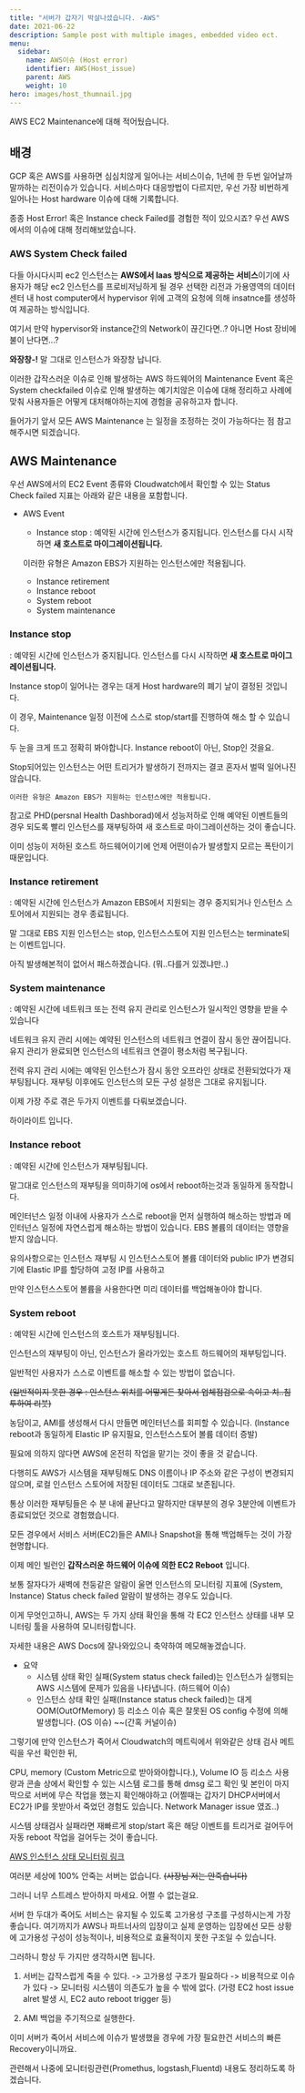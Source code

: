 ```yaml
---
title: "서버가 갑자기 박살나셨습니다. -AWS"
date: 2021-06-22
description: Sample post with multiple images, embedded video ect.
menu:
  sidebar:
    name: AWS이슈 (Host error)
    identifier: AWS(Host_issue)
    parent: AWS
    weight: 10
hero: images/host_thumnail.jpg
---
```

AWS EC2 Maintenance에 대해 적어뒀습니다.

<!--more-->

## 배경
GCP 혹은 AWS를 사용하면 심심치않게 일어나는 서비스이슈, 1년에 한 두번 일어날까말까하는 리전이슈가 있습니다.
서비스마다 대응방법이 다르지만, 우선 가장 비번하게 일어나는 Host hardware 이슈에 대해 기록합니다.

종종 Host Error! 혹은 Instance check Failed를 경험한 적이 있으시죠?
우선 AWS에서의 이슈에 대해 정리해보았습니다.

### AWS System Check failed
 다들 아시다시피 ec2 인스턴스는 **AWS에서 Iaas 방식으로 제공하는 서비스**이기에 사용자가 해당 ec2 인스턴스를 프로비저닝하게 될 경우 선택한 리전과 가용영역의 데이터 센터 내 host computer에서 hypervisor 위에 고객의 요청에 의해 insatnce를 생성하여 제공하는 방식입니다.

여기서 만약 hypervisor와 instance간의 Network이 끊긴다면..? 아니면 Host 장비에 불이 난다면...?

**와장창-!** 말 그대로 인스턴스가 와장창 납니다.

 이러한 갑작스러운 이슈로 인해 발생하는 AWS 하드웨어의 Maintenance Event 혹은 System checkfailed 이슈로 인해 발생하는 예기치않은 이슈에 대해 정리하고 사례에 맞춰 사용자들은 어떻게 대처해야하는지에 경험을 공유하고자 합니다.



들어가기 앞서 모든 AWS Maintenance 는 일정을 조정하는 것이 가능하다는 점 참고해주시면 되겠습니다.



## AWS Maintenance

우선 AWS에서의 EC2 Event 종류와 Cloudwatch에서 확인할 수 있는 Status Check failed 지표는 아래와 같은 내용을 포함합니다.
  - AWS Event 
    - Instance stop : 예약된 시간에 인스턴스가 중지됩니다. 인스턴스를 다시 시작하면 **새 호스트로 마이그레이션됩니다.** 
    
    이러한 유형은 Amazon EBS가 지원하는 인스턴스에만 적용됩니다.
    
    - Instance retirement 
    - Instance reboot
    - System reboot 
    - System maintenance 

### Instance stop 

: 예약된 시간에 인스턴스가 중지됩니다. 인스턴스를 다시 시작하면 **새 호스트로 마이그레이션됩니다.** 

Instance stop이 일어나는 경우는 대게  Host hardware의 폐기 날이 결정된 것입니다.

이 경우, Maintenance 일정 이전에 스스로 stop/start를 진행하여 해소 할 수 있습니다.

두 눈을 크게 뜨고 정확히 봐야합니다.  Instance reboot이 아닌, Stop인 것을요.

Stop되어있는 인스턴스는 어떤 트리거가 발생하기 전까지는 결코 혼자서 벌떡 일어나진 않습니다.

    이러한 유형은 Amazon EBS가 지원하는 인스턴스에만 적용됩니다.



참고로 PHD(persnal Health Dashborad)에서 성능저하로 인해 예약된 이벤트들의 경우 되도록 빨리 인스턴스를 재부팅하여 새 호스트로 마이그레이션하는 것이 좋습니다. 



이미 성능이 저하된 호스트 하드웨어이기에 언제 어떤이슈가 발생할지 모르는 폭탄이기 때문입니다.



### Instance retirement 

: 예약된 시간에 인스턴스가 Amazon EBS에서 지원되는 경우 중지되거나 인스턴스 스토어에서 지원되는 경우 종료됩니다.

말 그대로 EBS 지원 인스턴스는 stop, 인스턴스스토어 지원 인스턴스는 terminate되는 이벤트입니다.

아직 발생해본적이 없어서 패스하겠습니다. (뭐..다를거 있겠냐만..)

### System maintenance 

: 예약된 시간에 네트워크 또는 전력 유지 관리로 인스턴스가 일시적인 영향을 받을 수 있습니다

네트워크 유지 관리 시에는 예약된 인스턴스의 네트워크 연결이 잠시 동안 끊어집니다. 유지 관리가 완료되면 인스턴스의 네트워크 연결이 평소처럼 복구됩니다.

전력 유지 관리 시에는 예약된 인스턴스가 잠시 동안 오프라인 상태로 전환되었다가 재부팅됩니다. 재부팅 이후에도 인스턴스의 모든 구성 설정은 그대로 유지됩니다.



이제 가장 주로 겪은 두가지 이벤트를 다뤄보겠습니다.

하이라이트 입니다. 

### Instance reboot 
: 예약된 시간에 인스턴스가 재부팅됩니다.

말그대로 인스턴스의 재부팅을 의미하기에 os에서 reboot하는것과 동일하게 동작합니다.

메인터넌스 일정 이내에 사용자가 스스로 reboot을 먼저 실행하여 해소하는 방법과 메인터넌스 일정에 자연스럽게 해소하는 방법이 있습니다. EBS 볼륨의 데이터는 영향을 받지 않습니다.



유의사항으로는 인스턴스 재부팅 시 인스턴스스토어 볼륨 데이터와 public IP가 변경되기에 Elastic IP를 할당하여 고정 IP를 사용하고

만약 인스턴스스토어 볼륨을 사용한다면 미리 데이터를 백업해놓아야 합니다.

### System reboot 
: 예약된 시간에 인스턴스의 호스트가 재부팅됩니다.

인스턴스의 재부팅이 아닌, 인스턴스가 올라가있는 호스트 하드웨어의 재부팅입니다.

일반적인 사용자가 스스로 이벤트를 해소할 수 있는 방법이 없습니다.

~~(일반적이지 못한 경우 : 인스턴스 위치를 어떻게든 찾아서 업체점검으로 속이고 치..침투하여 리붓)~~

농담이고, AMI를 생성해서 다시 만들면 메인터넌스를 회피할 수 있습니다. (Instance reboot과 동일하게 Elastic IP 유지필요, 인스턴스스토어 볼륨 데이터 증발)

필요에 의하지 않다면 AWS에 온전히 작업을 맡기는 것이 좋을 것 같습니다. 

다행히도 AWS가 시스템을 재부팅해도 DNS 이름이나 IP 주소와 같은 구성이 변경되지 않으며, 로컬 인스턴스 스토어에 저장된 데이터도 그대로 보존됩니다.



통상 이러한 재부팅들은 수 분 내에 끝난다고 말하지만 대부분의 경우 3분안에 이벤트가 종료되었던 것으로 경험했습니다.

모든 경우에서 서비스 서버(EC2)들은 AMI나 Snapshot을 통해 백업해두는 것이 가장 현명합니다.



이제 메인 빌런인 **갑작스러운 하드웨어 이슈에 의한 EC2 Reboot** 입니다.

보통 잘자다가 새벽에 천둥같은 알람이 울면 인스턴스의 모니터링 지표에 (System, Instance) Status check failed 알람이 발생하는 경우도 있습니다.

이게 무엇인고하니,  AWS는 두 가지 상태 확인을 통해 각 EC2 인스턴스 상태를 내부 모니터링 툴을 사용하여 모니터링합니다. 

자세한 내용은 AWS Docs에 잘나와있으니 축약하여 메모해놓겠습니다.

- 요약
  - 시스템 상태 확인 실패(System status check failed)는 인스턴스가 실행되는 AWS 시스템에 문제가 있음을 나타냅니다.  (하드웨어 이슈)
  - 인스턴스 상태 확인 실패(Instance status check failed)는 대게 OOM(OutOfMemory) 등 리소스 이슈 혹은 잘못된 OS config 수정에 의해 발생합니다. (OS 이슈) ~~(간혹 커널이슈)

그렇기에 만약 인스턴스가 죽어서 Cloudwatch의 메트릭에서 위와같은 상태 검사 메트릭을 우선 확인한 뒤,

CPU, memory (Custom Metric으로 받아와야합니다.), Volume IO 등 리소스 사용량과 콘솔 상에서 확인할 수 있는 시스템 로그를 통해 dmsg 로그 확인 및 본인이 마지막으로 서버에 무슨 작업을 했는지 확인해야하고 (어쩔때는 갑자기 DHCP서버에서 EC2가 IP를 못받아서 죽었던 경험도 있습니다. Network Manager issue 였죠..)

시스템 상태검사 실패라면 재빠르게 stop/start 혹은 해당 이벤트를 트리거로 걸어두어 자동 reboot 작업을 걸어두는 것이 좋습니다.

[AWS 인스턴스 상태 모니터링 링크](https://docs.aws.amazon.com/ko_kr/AWSEC2/latest/WindowsGuide/monitoring-instances-status-check.html)


 여러분 세상에 100% 안죽는 서버는 없습니다.  ~~(사장님 저는 안죽습니다)~~

그러니 너무 스트레스 받아하지 마세요. 어쩔 수 없는걸요.

서버 한 두대가 죽어도 서비스는 유지될 수 있도록 고가용성 구조를 구성하시는게 가장 좋습니다.
여기까지가 AWS나 파트너사의 입장이고 실제 운영하는 입장에선 모든 상황에 고가용성 구성이 성능적이나, 비용적으로 효율적이지 못한 구조일 수 있습니다. 

그러하니 항상 두 가지만 생각하시면 됩니다.
1. 서버는 갑작스럽게 죽을 수 있다. -> 고가용성 구조가 필요하다 -> 비용적으로 이슈가 있다 -> 모니터링 시스템이 의존도가 높을 수 밖에 없다.
(가령 EC2 host issue alret 발생 시, EC2 auto reboot trigger 등)

2. AMI 백업을 주기적으로 실행한다.

이미 서버가 죽어서 서비스에 이슈가 발생했을 경우에 가장 필요한건 서비스의 빠른 Recovery이니까요.

관련해서 나중에 모니터링관련(Promethus, logstash,Fluentd) 내용도 정리하도록 하겠습니다.